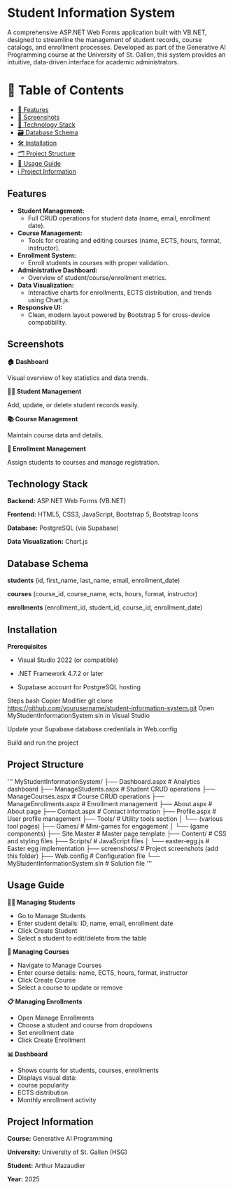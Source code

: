 # Student Information System

A comprehensive ASP.NET Web Forms application built with VB.NET, designed to streamline the management of student records, course catalogs, and enrollment processes. Developed as part of the Generative AI Programming course at the University of St. Gallen, this system provides an intuitive, data-driven interface for academic administrators.

# 📑 Table of Contents
- [🎯 Features](#features)  
- [📸 Screenshots](#screenshots)  
- [🧰 Technology Stack](#technology-stack)  
- [🗃️ Database Schema](#database-schema)  
- [🛠️ Installation](#installation)  
- [🗂️ Project Structure](#project-structure)  
- [📘 Usage Guide](#usage-guide)  
- [ℹ️ Project Information](#project-information)  

## Features
- **Student Management:**
  - Full CRUD operations for student data (name, email, enrollment date).
- **Course Management:**
  - Tools for creating and editing courses (name, ECTS, hours, format, instructor).
- **Enrollment System:**
  - Enroll students in courses with proper validation.
- **Administrative Dashboard:**
  - Overview of student/course/enrollment metrics.
- **Data Visualization:**
  - Interactive charts for enrollments, ECTS distribution, and trends using Chart.js.
- **Responsive UI:**
  - Clean, modern layout powered by Bootstrap 5 for cross-device compatibility.

## Screenshots
**🏠 Dashboard**

Visual overview of key statistics and data trends.

**👨‍🎓 Student Management**

Add, update, or delete student records easily.

**📚 Course Management**

Maintain course data and details.

**📝 Enrollment Management**

Assign students to courses and manage registration.

## Technology Stack
**Backend:** ASP.NET Web Forms (VB.NET)

**Frontend:** HTML5, CSS3, JavaScript, Bootstrap 5, Bootstrap Icons

**Database:** PostgreSQL (via Supabase)

**Data Visualization:** Chart.js

## Database Schema
**students**
(id, first_name, last_name, email, enrollment_date)

**courses**
(course_id, course_name, ects, hours, format, instructor)

**enrollments**
(enrollment_id, student_id, course_id, enrollment_date)

## Installation
**Prerequisites**
- Visual Studio 2022 (or compatible)

- .NET Framework 4.7.2 or later

- Supabase account for PostgreSQL hosting

Steps
bash
Copier
Modifier
git clone https://github.com/yourusername/student-information-system.git
Open MyStudentInformationSystem.sln in Visual Studio

Update your Supabase database credentials in Web.config

Build and run the project

## Project Structure
'''
MyStudentInformationSystem/
├── Dashboard.aspx # Analytics dashboard
├── ManageStudents.aspx # Student CRUD operations
├── ManageCourses.aspx # Course CRUD operations
├── ManageEnrollments.aspx # Enrollment management
├── About.aspx # About page
├── Contact.aspx # Contact information
├── Profile.aspx # User profile management
├── Tools/ # Utility tools section
│ └── (various tool pages)
├── Games/ # Mini-games for engagement
│ └── (game components)
├── Site.Master # Master page template
├── Content/ # CSS and styling files
├── Scripts/ # JavaScript files
│ └── easter-egg.js # Easter egg implementation
├── screenshots/ # Project screenshots (add this folder)
├── Web.config # Configuration file
└── MyStudentInformationSystem.sln # Solution file 
'''
## Usage Guide
**🧑‍🎓 Managing Students**
- Go to Manage Students
- Enter student details: ID, name, email, enrollment date
- Click Create Student
- Select a student to edit/delete from the table

**📘 Managing Courses**
- Navigate to Manage Courses
- Enter course details: name, ECTS, hours, format, instructor
- Click Create Course
- Select a course to update or remove

**📋 Managing Enrollments**
- Open Manage Enrollments
- Choose a student and course from dropdowns
- Set enrollment date
- Click Create Enrollment

**📊 Dashboard**
- Shows counts for students, courses, enrollments
- Displays visual data:
- course popularity
- ECTS distribution
- Monthly enrollment activity

## Project Information
**Course:** Generative AI Programming

**University:** University of St. Gallen (HSG)

**Student:** Arthur Mazaudier

**Year:** 2025

